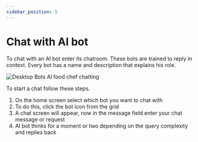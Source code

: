 ```yaml
---
sidebar_position: 5
---
```


# Chat with AI bot

To chat with an AI bot enter its chatroom. These bots are trained to reply in context. Every bot has a name and description that explains his role.

![Desktop Bots AI food chef chatting](/img/docs/desktop-bots-ai-food-chef-chat.jpg)

To start a chat follow these steps.

1. On the home screen select which bot you want to chat with
2. To do this, click the bot icon from the grid
3. A chat screen will appear, now in the message field enter your chat message or request
4. AI bot thinks for a moment or two depending on the query complexity and replies back
